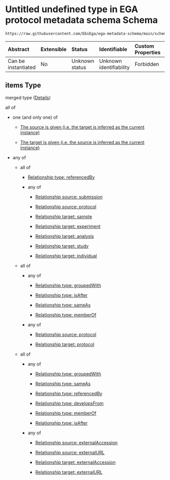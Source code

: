 # Untitled undefined type in EGA protocol metadata schema Schema

```txt
https://raw.githubusercontent.com/EbiEga/ega-metadata-schema/main/schemas/EGA.protocol.json#/properties/protocolRelationships/items
```



| Abstract            | Extensible | Status         | Identifiable            | Custom Properties | Additional Properties | Access Restrictions | Defined In                                                                       |
| :------------------ | :--------- | :------------- | :---------------------- | :---------------- | :-------------------- | :------------------ | :------------------------------------------------------------------------------- |
| Can be instantiated | No         | Unknown status | Unknown identifiability | Forbidden         | Allowed               | none                | [EGA.protocol.json\*](../../../schemas/EGA.protocol.json "open original schema") |

## items Type

merged type ([Details](ega-9-properties-protocol-relationships-items.md))

all of

* one (and only one) of

  * [The source is given (i.e. the target is inferred as the current instance)](ega-4-defs-ega-relationships-object-oneof-the-source-is-given-ie-the-target-is-inferred-as-the-current-instance.md "check type definition")

  * [The target is given (i.e. the source is inferred as the current instance)](ega-4-defs-ega-relationships-object-oneof-the-target-is-given-ie-the-source-is-inferred-as-the-current-instance.md "check type definition")

* any of

  * all of

    * [Relationship type: referencedBy](ega-4-defs-relationship-type-referencedby.md "check type definition")

    * any of

      * [Relationship source: submission](ega-4-defs-relationship-source-submission.md "check type definition")

      * [Relationship source: protocol](ega-4-defs-relationship-source-protocol.md "check type definition")

      * [Relationship target: sample](ega-4-defs-relationship-target-sample.md "check type definition")

      * [Relationship target: experiment](ega-4-defs-relationship-target-experiment.md "check type definition")

      * [Relationship target: analysis](ega-4-defs-relationship-target-analysis.md "check type definition")

      * [Relationship target: study](ega-4-defs-relationship-target-study.md "check type definition")

      * [Relationship target: individual](ega-4-defs-relationship-target-individual.md "check type definition")

  * all of

    * any of

      * [Relationship type: groupedWith](ega-4-defs-relationship-type-groupedwith.md "check type definition")

      * [Relationship type: isAfter](ega-4-defs-relationship-type-isafter.md "check type definition")

      * [Relationship type: sameAs](ega-4-defs-relationship-type-sameas.md "check type definition")

      * [Relationship type: memberOf](ega-4-defs-relationship-type-memberof.md "check type definition")

    * any of

      * [Relationship source: protocol](ega-4-defs-relationship-source-protocol.md "check type definition")

      * [Relationship target: protocol](ega-4-defs-relationship-target-protocol.md "check type definition")

  * all of

    * any of

      * [Relationship type: groupedWith](ega-4-defs-relationship-type-groupedwith.md "check type definition")

      * [Relationship type: sameAs](ega-4-defs-relationship-type-sameas.md "check type definition")

      * [Relationship type: referencedBy](ega-4-defs-relationship-type-referencedby.md "check type definition")

      * [Relationship type: developsFrom](ega-4-defs-relationship-type-developsfrom.md "check type definition")

      * [Relationship type: memberOf](ega-4-defs-relationship-type-memberof.md "check type definition")

      * [Relationship type: isAfter](ega-4-defs-relationship-type-isafter.md "check type definition")

    * any of

      * [Relationship source: externalAccession](ega-4-defs-relationship-source-externalaccession.md "check type definition")

      * [Relationship source: externalURL](ega-4-defs-relationship-source-externalurl.md "check type definition")

      * [Relationship target: externalAccession](ega-4-defs-relationship-target-externalaccession.md "check type definition")

      * [Relationship target: externalURL](ega-4-defs-relationship-target-externalurl.md "check type definition")
